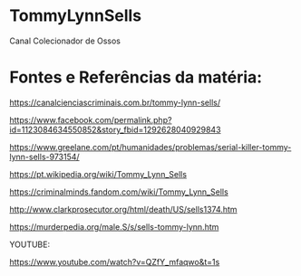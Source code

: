 # TommyLynnSells
Canal Colecionador de Ossos

# Fontes e Referências da matéria:


https://canalcienciascriminais.com.br/tommy-lynn-sells/

https://www.facebook.com/permalink.php?id=1123084634550852&story_fbid=1292628040929843

https://www.greelane.com/pt/humanidades/problemas/serial-killer-tommy-lynn-sells-973154/

https://pt.wikipedia.org/wiki/Tommy_Lynn_Sells

https://criminalminds.fandom.com/wiki/Tommy_Lynn_Sells

http://www.clarkprosecutor.org/html/death/US/sells1374.htm

https://murderpedia.org/male.S/s/sells-tommy-lynn.htm

YOUTUBE:

https://www.youtube.com/watch?v=QZfY_mfaqwo&t=1s



